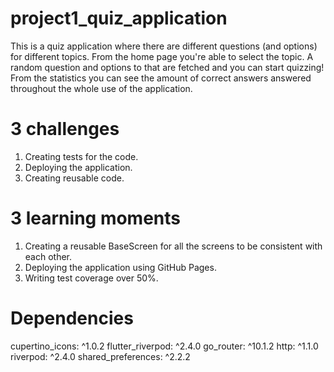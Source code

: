 # project1_quiz_application

This is a quiz application where there are different questions (and options) for different topics.
From the home page you're able to select the topic. A random question and options to that are fetched and you can start quizzing!
From the statistics you can see the amount of correct answers answered throughout the whole use of the application.

# 3 challenges

1. Creating tests for the code.
2. Deploying the application.
3. Creating reusable code.

# 3 learning moments

1. Creating a reusable BaseScreen for all the screens to be consistent with each other.
2. Deploying the application using GitHub Pages.
3. Writing test coverage over 50%.

# Dependencies

cupertino_icons: ^1.0.2
flutter_riverpod: ^2.4.0
go_router: ^10.1.2
http: ^1.1.0
riverpod: ^2.4.0
shared_preferences: ^2.2.2
